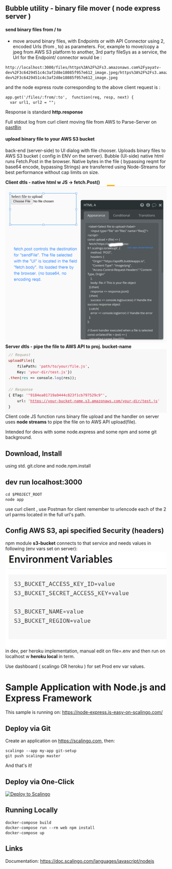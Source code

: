 ## Bubble utility - binary file mover ( node express server )
#### send binary files from / to
- move around binary files, with Endpoints or with API Connector using 2, encoded Urls  (from , to) as parameters. For, example to move/copy a jpeg from AWS S3 platform to another, 3rd party fileSys as a service, the Url for the Endpoint/ connector would be :

```
http://localhost:3000/files/https%3A%2F%2Fs3.amazonaws.com%2Fyayatv-dev%2F3c6429451c4c3af2d8e18085f957e612_image.jpeg/https%3A%2F%2Fs3.amazonaws.com%2Fyayatv-dev%2F3c6429451c4c3af2d8e18085f957e612_image.jpeg
```
and the node express route corresponding to the above client request is :

```
app.get('/files/:from/:to',  function(req, resp, next) {
  var url1, url2 = "";
```

Response is standard **http.response**

Full stdout log from curl client moving file from AWS to Parse-Server on [pastBin](https://pastebin.com/uG4p7Qij)

#### upload binary file to your AWS S3 bucket
 back-end (server-side) to UI dialog with file chooser. Uploads binary files to AWS S3 bucket ( config in ENV on the server). Bubble (UI-side) native html runs Fetch.Post in the browser. Native bytes in the file ( bypassing reqmt for base64 encode, bypassing Strings) are transferred using Node-Streams for best performance without cap limits on size.

 **Client dtls - native html w JS -> fetch.Post()**
 ![bubble ui](./public/pics/bubbl_exprs_clnt_1.png)
 **Server dtls - pipe the file to AWS API to proj. bucket-name**
 ![express server API](./public/pics/npm_s3-bucket.png)
 Client code JS function runs binary file upload and the handler on server uses **node streams** to pipe the file on to AWS API upload(file).


Intended for devs with some node.express and some npm and some git background.

## Download, Install ##
using std. git.clone and node.npm.install

## dev run   localhost:3000 ##
```
cd $PROJECT_ROOT
node app
```

use curl client , use Postman for client
remember to urlencode  each of the 2 url parms located in the full url's path.

## Config AWS S3, api specified Security (headers) ##
npm module **s3-bucket** connects to that service and needs values in following (env vars set on server):
![bubble ui](./public/pics/s3-bucket_var.png)
in dev, per heroku implementation, manual edit on file=.env and then run on localhost w **heroku local** in term.

Use dashboard ( scalingo OR heroku ) for set Prod env var values. 

# Sample Application with Node.js and Express Framework

This sample is running on: https://node-express.is-easy-on-scalingo.com/

## Deploy via Git

Create an application on https://scalingo.com, then:

```shell
scalingo --app my-app git-setup
git push scalingo master
```

And that's it!

## Deploy via One-Click

[![Deploy to Scalingo](https://cdn.scalingo.com/deploy/button.svg)](https://my.scalingo.com/deploy)

## Running Locally

```shell
docker-compose build
docker-compose run --rm web npm install
docker-compose up
```

## Links

Documentation: https://doc.scalingo.com/languages/javascript/nodejs
